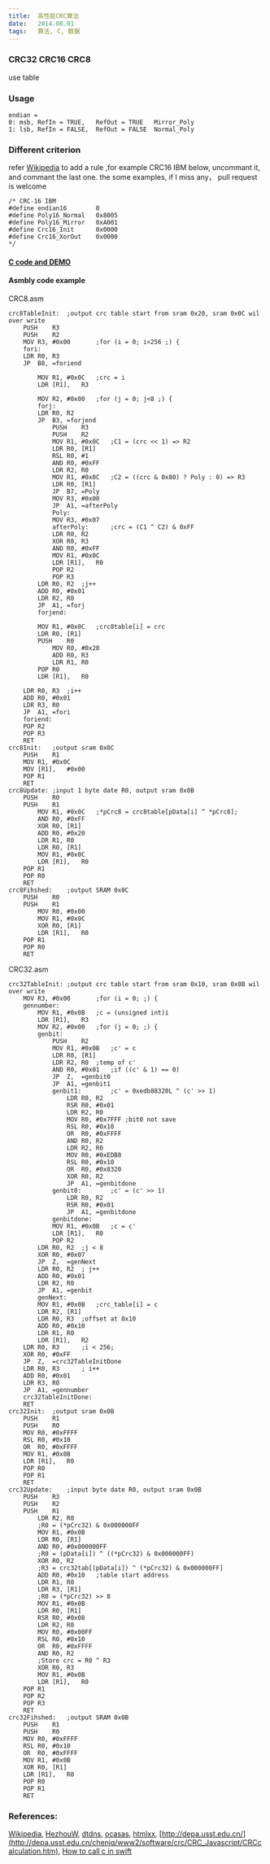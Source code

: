 ```yaml
---
title:	高性能CRC算法
date:	2014.08.01
tags:	算法, C, 数据
---
```


### CRC32 CRC16 CRC8
use table

### Usage
	endian =
	0: msb,	RefIn = TRUE,	RefOut = TRUE	Mirror_Poly
	1: lsb,	RefIn = FALSE,	RefOut = FALSE	Normal_Poly

### Different criterion
refer [Wikipedia](http://en.wikipedia.org/wiki/Polynomial_representations_of_cyclic_redundancy_checks) to add a rule ,for example CRC16 IBM below, uncommant it, and commant the last one. the some examples, if I miss any， pull request is welcome

	/* CRC-16 IBM
	#define endian16        0
	#define Poly16_Normal	0x8005
	#define Poly16_Mirror	0xA001
	#define Crc16_Init      0x0000
	#define Crc16_XorOut	0x0000
	*/

#### [C code and DEMO](https://github.com/DingSoung/CRC.git)

#### Asmbly code example
CRC8.asm
```
crc8TableInit:	;output crc table start from sram 0x20, sram 0x0C wil over write
	PUSH	R3
	PUSH	R2
	MOV	R3,	#0x00		;for (i = 0; i<256 ;) {
	fori:
	LDR	R0,	R3
	JP	B8,	=foriend
		
		MOV	R1,	#0x0C	;crc = i
		LDR	[R1],	R3
		
		MOV	R2,	#0x00	;for (j = 0; j<8 ;) {
		forj:
		LDR	R0,	R2
		JP	B3,	=forjend
			PUSH	R3
			PUSH	R2
			MOV	R1,	#0x0C	;C1 = (crc << 1) => R2
			LDR	R0,	[R1]
			RSL	R0,	#1
			AND	R0,	#0xFF
			LDR	R2,	R0
			MOV	R1,	#0x0C	;C2 = ((crc & 0x80) ? Poly : 0) => R3
			LDR	R0,	[R1]
			JP	B7,	=Poly
			MOV	R3,	#0x00
			JP	A1,	=afterPoly
			Poly:
			MOV	R3,	#0x07
			afterPoly:		;crc = (C1 ^ C2) & 0xFF
			LDR	R0,	R2
			XOR	R0,	R3
			AND	R0,	#0xFF
			MOV	R1,	#0x0C
			LDR	[R1],	R0
			POP	R2
			POP	R3
		LDR	R0,	R2	;j++
		ADD	R0,	#0x01
		LDR	R2,	R0
		JP	A1,	=forj
		forjend:
		
		MOV	R1,	#0x0C	;crc8table[i] = crc
		LDR	R0,	[R1]
		PUSH	R0
			MOV	R0,	#0x20
			ADD	R0,	R3
			LDR	R1,	R0
		POP	R0
		LDR	[R1],	R0
		
	LDR	R0,	R3	;i++
	ADD	R0,	#0x01
	LDR	R3,	R0
	JP	A1,	=fori
	foriend:
	POP	R2
	POP	R3
	RET
crc8Init:	;output sram 0x0C
	PUSH	R1
	MOV	R1,	#0x0C
	MOV	[R1],	#0x00
	POP	R1
	RET
crc8Update:	;input 1 byte date R0, output sram 0x0B
	PUSH	R0
	PUSH	R1
		MOV	R1,	#0x0C	;*pCrc8 = crc8table[pData[i] ^ *pCrc8];
		AND	R0,	#0xFF
		XOR	R0,	[R1]
		ADD	R0,	#0x20
		LDR	R1,	R0
		LDR	R0,	[R1]
		MOV	R1,	#0x0C
		LDR	[R1],	R0
	POP	R1
	POP	R0
	RET
crc8Fihshed:	;output SRAM 0x0C
	PUSH	R0
	PUSH	R1
		MOV	R0,	#0x00
		MOV	R1,	#0x0C
		XOR	R0,	[R1]
		LDR	[R1],	R0
	POP	R1
	POP	R0
	RET
```

CRC32.asm
```
crc32TableInit:	;output crc table start from sram 0x10, sram 0x0B wil over write
	MOV	R3,	#0x00		;for (i = 0; ;) {
	gennumber:
		MOV	R1,	#0x0B	;c = (unsigned int)i
		LDR	[R1],	R3
		MOV	R2,	#0x00	;for (j = 0; ;) {
		genbit:
			PUSH	R2
			MOV	R1,	#0x0B	;c' = c
			LDR	R0,	[R1]
			LDR	R2,	R0	;temp of c'
			AND	R0,	#0x01	;if ((c' & 1) == 0)
			JP	Z,	=genbit0
			JP	A1,	=genbit1
			genbit1:		;c' = 0xedb88320L ^ (c' >> 1)
				LDR	R0,	R2
				RSR	R0,	#0x01
				LDR	R2,	R0
				MOV	R0,	#0x7FFF ;bit0 not save
				RSL	R0,	#0x10
				OR	R0,	#0xFFFF
				AND	R0,	R2
				LDR	R2,	R0
				MOV	R0,	#0xEDB8
				RSL	R0,	#0x10
				OR	R0,	#0x8320
				XOR	R0,	R2
				JP	A1,	=genbitdone
			genbit0:		;c' = (c' >> 1)
				LDR	R0,	R2
				RSR	R0,	#0x01
				JP	A1,	=genbitdone
			genbitdone:
			MOV	R1,	#0x0B	;c = c'
			LDR	[R1],	R0
			POP	R2
		LDR	R0,	R2	;j < 8
		XOR	R0,	#0x07
		JP	Z,	=genNext
		LDR	R0,	R2	; j++
		ADD	R0,	#0x01
		LDR	R2,	R0
		JP	A1,	=genbit
		genNext:
		MOV	R1,	#0x0B	;crc_table[i] = c
		LDR	R2,	[R1]
		LDR	R0,	R3	;offset at 0x10
		ADD	R0,	#0x10
		LDR	R1,	R0
		LDR	[R1],	R2
	LDR	R0,	R3		;i < 256;
	XOR	R0,	#0xFF
	JP	Z,	=crc32TableInitDone
	LDR	R0,	R3		; i++
	ADD	R0,	#0x01
	LDR	R3,	R0
	JP	A1,	=gennumber
	crc32TableInitDone:
	RET
crc32Init:	;output sram 0x0B
	PUSH	R1
	PUSH	R0
	MOV	R0,	#0xFFFF
	RSL	R0,	#0x10
	OR	R0,	#0xFFFF
	MOV	R1,	#0x0B
	LDR	[R1],	R0
	POP	R0
	POP	R1
	RET
crc32Update:	;input byte date R0, output sram 0x0B
	PUSH	R3
	PUSH	R2
	PUSH	R1
		LDR	R2,	R0
		;R0 = (*pCrc32) & 0x000000FF
		MOV	R1,	#0x0B
		LDR	R0,	[R1]
		AND	R0,	#0x000000FF
		;R0 = (pData[i]) ^ ((*pCrc32) & 0x000000FF)
		XOR	R0,	R2
		;R3 = crc32tab[(pData[i]) ^ (*pCrc32) & 0x000000FF]
		ADD	R0,	#0x10	;table start address
		LDR	R1,	R0
		LDR	R3,	[R1]
		;R0 = (*pCrc32) >> 8
		MOV	R1,	#0x0B
		LDR	R0,	[R1]
		RSR	R0,	#0x08
		LDR	R2,	R0
		MOV	R0,	#0x00FF
		RSL	R0,	#0x10
		OR	R0,	#0xFFFF
		AND	R0,	R2
		;Store crc = R0 ^ R3
		XOR	R0,	R3
		MOV	R1,	#0x0B
		LDR	[R1],	R0
	POP	R1
	POP	R2
	POP	R3
	RET
crc32Fihshed:	;output SRAM 0x0B
	PUSH	R1
	PUSH	R0
	MOV	R0,	#0xFFFF
	RSL	R0,	#0x10
	OR	R0,	#0xFFFF
	MOV	R1,	#0x0B
	XOR	R0,	[R1]
	LDR	[R1],	R0
	POP	R0
	POP	R1
	RET
```

### References:
[Wikipedia](http://en.wikipedia.org/wiki/Polynomial_representations_of_cyclic_redundancy_checks),
[HezhouW](https://github.com/HezhouW/CRC16_CCITT), 
[dtdns](http://www.macs123.dtdns.net/algo/cpp/cpp025.html),
[ocasas](https://github.com/ocasas/crc8),
[htmlxx](http://blog.csdn.net/htmlxx/article/details/17369105#comments),
[http://depa.usst.edu.cn/](http://depa.usst.edu.cn/chenjq/www2/software/crc/CRC_Javascript/CRCcalculation.htm),
[How to call c in swift](http://stackoverflow.com/questions/24004732/how-to-call-c-from-swift)


